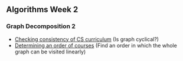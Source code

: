 ## Algorithms Week 2
### Graph Decomposition 2

* [Checking consistency of CS curriculum]() (Is graph cyclical?)
* [Determining an order of courses]() (Find an order in which the whole graph can be visited linearly)
